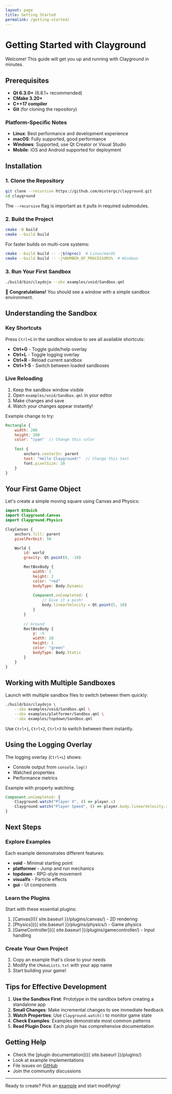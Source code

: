 ```yaml
---
layout: page
title: Getting Started
permalink: /getting-started/
---
```


# Getting Started with Clayground

Welcome! This guide will get you up and running with Clayground in minutes.

## Prerequisites

- **Qt 6.3.0+** (6.8.1+ recommended)
- **CMake 3.20+**
- **C++17 compiler**
- **Git** (for cloning the repository)

### Platform-Specific Notes

- **Linux**: Best performance and development experience
- **macOS**: Fully supported, good performance
- **Windows**: Supported, use Qt Creator or Visual Studio
- **Mobile**: iOS and Android supported for deployment

## Installation

### 1. Clone the Repository

```bash
git clone --recursive https://github.com/mistergc/clayground.git
cd clayground
```

The `--recursive` flag is important as it pulls in required submodules.

### 2. Build the Project

```bash
cmake -B build
cmake --build build
```

For faster builds on multi-core systems:
```bash
cmake --build build -- -j$(nproc)  # Linux/macOS
cmake --build build -- -j%NUMBER_OF_PROCESSORS%  # Windows
```

### 3. Run Your First Sandbox

```bash
./build/bin/claydojo --sbx examples/void/Sandbox.qml
```

🎉 **Congratulations!** You should see a window with a simple sandbox environment.

## Understanding the Sandbox

### Key Shortcuts

Press `Ctrl+G` in the sandbox window to see all available shortcuts:

- **Ctrl+G** - Toggle guide/help overlay
- **Ctrl+L** - Toggle logging overlay
- **Ctrl+R** - Reload current sandbox
- **Ctrl+1-5** - Switch between loaded sandboxes

### Live Reloading

1. Keep the sandbox window visible
2. Open `examples/void/Sandbox.qml` in your editor
3. Make changes and save
4. Watch your changes appear instantly!

Example change to try:
```qml
Rectangle {
    width: 200
    height: 200
    color: "cyan"  // Change this color
    
    Text {
        anchors.centerIn: parent
        text: "Hello Clayground!"  // Change this text
        font.pixelSize: 20
    }
}
```

## Your First Game Object

Let's create a simple moving square using Canvas and Physics:

```qml
import QtQuick
import Clayground.Canvas
import Clayground.Physics

ClayCanvas {
    anchors.fill: parent
    pixelPerUnit: 50

    World {
        id: world
        gravity: Qt.point(0, -10)

        RectBoxBody {
            width: 2
            height: 2
            color: "red"
            bodyType: Body.Dynamic
            
            Component.onCompleted: {
                // Give it a push!
                body.linearVelocity = Qt.point(5, 10)
            }
        }
        
        // Ground
        RectBoxBody {
            y: -5
            width: 20
            height: 1
            color: "green"
            bodyType: Body.Static
        }
    }
}
```

## Working with Multiple Sandboxes

Launch with multiple sandbox files to switch between them quickly:

```bash
./build/bin/claydojo \
    --sbx examples/void/Sandbox.qml \
    --sbx examples/platformer/Sandbox.qml \
    --sbx examples/topdown/Sandbox.qml
```

Use `Ctrl+1`, `Ctrl+2`, `Ctrl+3` to switch between them instantly.

## Using the Logging Overlay

The logging overlay (`Ctrl+L`) shows:
- Console output from `console.log()`
- Watched properties
- Performance metrics

Example with property watching:
```qml
Component.onCompleted: {
    Clayground.watch("Player X", () => player.x)
    Clayground.watch("Player Speed", () => player.body.linearVelocity.x)
}
```

## Next Steps

### Explore Examples

Each example demonstrates different features:

- **void** - Minimal starting point
- **platformer** - Jump and run mechanics
- **topdown** - RPG-style movement
- **visualfx** - Particle effects
- **gui** - UI components

### Learn the Plugins

Start with these essential plugins:
1. [Canvas]({{ site.baseurl }}/plugins/canvas/) - 2D rendering
2. [Physics]({{ site.baseurl }}/plugins/physics/) - Game physics
3. [GameController]({{ site.baseurl }}/plugins/gamecontroller/) - Input handling

### Create Your Own Project

1. Copy an example that's close to your needs
2. Modify the `CMakeLists.txt` with your app name
3. Start building your game!

## Tips for Effective Development

1. **Use the Sandbox First**: Prototype in the sandbox before creating a standalone app
2. **Small Changes**: Make incremental changes to see immediate feedback
3. **Watch Properties**: Use `Clayground.watch()` to monitor game state
4. **Check Examples**: Examples demonstrate most common patterns
5. **Read Plugin Docs**: Each plugin has comprehensive documentation

## Getting Help

- Check the [plugin documentation]({{ site.baseurl }}/plugins/)
- Look at example implementations
- File issues on [GitHub](https://github.com/mistergc/clayground/issues)
- Join the community discussions

---

Ready to create? Pick an [example](https://github.com/mistergc/clayground/tree/main/examples) and start modifying!